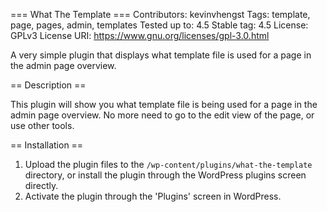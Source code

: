 === What The Template ===
Contributors: kevinvhengst
Tags: template, page, pages, admin, templates
Tested up to: 4.5
Stable tag: 4.5
License: GPLv3
License URI: https://www.gnu.org/licenses/gpl-3.0.html

A very simple plugin that displays what template file is used for a page in the admin page overview.

== Description ==

This plugin will show you what template file is being used for a page in the admin page overview. No more need to go to the edit view of the page, or use other tools.

== Installation ==

1. Upload the plugin files to the `/wp-content/plugins/what-the-template` directory, or install the plugin through the WordPress plugins screen directly.
2. Activate the plugin through the 'Plugins' screen in WordPress.